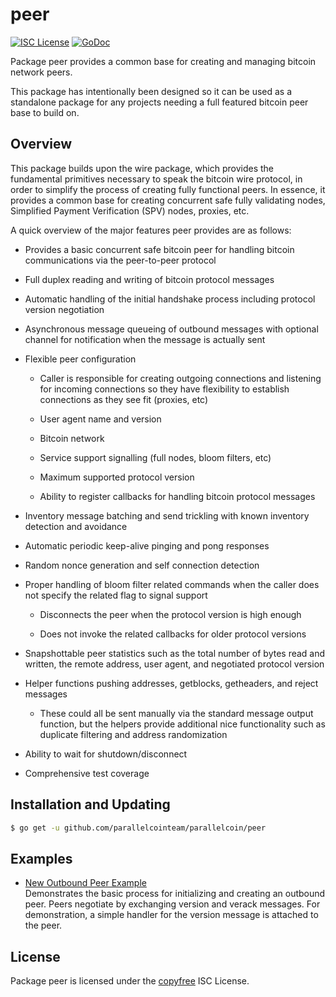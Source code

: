 # peer

[![ISC License](http://img.shields.io/badge/license-ISC-blue.svg)](http://copyfree.org)
[![GoDoc](https://img.shields.io/badge/godoc-reference-blue.svg)](http://godoc.org/github.com/parallelcointeam/parallelcoin/peer)

Package peer provides a common base for creating and managing bitcoin network peers.

This package has intentionally been designed so it can be used as a standalone package for any projects needing a full featured bitcoin peer base to build on.

## Overview

This package builds upon the wire package, which provides the fundamental primitives necessary to speak the bitcoin wire protocol, in order to simplify the process of creating fully functional peers. In essence, it provides a common base for creating concurrent safe fully validating nodes, Simplified Payment Verification (SPV) nodes, proxies, etc.

A quick overview of the major features peer provides are as follows:

- Provides a basic concurrent safe bitcoin peer for handling bitcoin communications via the peer-to-peer protocol

- Full duplex reading and writing of bitcoin protocol messages

- Automatic handling of the initial handshake process including protocol version negotiation

- Asynchronous message queueing of outbound messages with optional channel for notification when the message is actually sent

- Flexible peer configuration

  - Caller is responsible for creating outgoing connections and listening for incoming connections so they have flexibility to establish connections as they see fit (proxies, etc)

  - User agent name and version

  - Bitcoin network

  - Service support signalling (full nodes, bloom filters, etc)

  - Maximum supported protocol version

  - Ability to register callbacks for handling bitcoin protocol messages

- Inventory message batching and send trickling with known inventory detection and avoidance

- Automatic periodic keep-alive pinging and pong responses

- Random nonce generation and self connection detection

- Proper handling of bloom filter related commands when the caller does not specify the related flag to signal support

  - Disconnects the peer when the protocol version is high enough

  - Does not invoke the related callbacks for older protocol versions

- Snapshottable peer statistics such as the total number of bytes read and written, the remote address, user agent, and negotiated protocol version

- Helper functions pushing addresses, getblocks, getheaders, and reject messages

  - These could all be sent manually via the standard message output function, but the helpers provide additional nice functionality such as duplicate filtering and address randomization

- Ability to wait for shutdown/disconnect

- Comprehensive test coverage

## Installation and Updating

```bash
$ go get -u github.com/parallelcointeam/parallelcoin/peer
```

## Examples

- [New Outbound Peer Example](https://godoc.org/github.com/parallelcointeam/parallelcoin/peer#example-package--NewOutboundPeer)  
  Demonstrates the basic process for initializing and creating an outbound peer. Peers negotiate by exchanging version and verack messages. For demonstration, a simple handler for the version message is attached to the peer.

## License

Package peer is licensed under the [copyfree](http://copyfree.org) ISC License.
